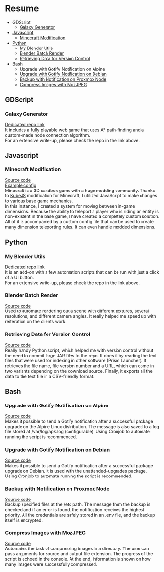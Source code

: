# Resume
- [GDScript](#gdscript)
  - [Galaxy Generator](#galaxy-generator)
- [Javascript](#javascript)
  - [Minecraft Modification](#minecraft-modification)
- [Python](#python)
  - [My Blender Utils](#my-blender-utils)
  - [Blender Batch Render](#blender-batch-render)
  - [Retrieving Data for Version Control](#retrieving-data-for-version-control)
- [Bash](#bash)
  - [Upgrade with Gotify Notification on Alpine](#upgrade-with-gotify-notification-on-alpine)
  - [Upgrade with Gotify Notification on Debian](#upgrade-with-gotify-notification-on-debian)
  - [Backup with Notification on Proxmox Node](#backup-with-notification-on-proxmox-node)
  - [Compress Images with MozJPEG](#compress-images-with-mozjpeg)

## GDScript
### Galaxy Generator
[Dedicated repo link](https://github.com/SammySame/a-star-galaxy-generator) <br>
It includes a fully playable web game that uses A* path-finding and a custom-made node connection algorithm. <br>
For an extensive write-up, please check the repo in the link above.

## Javascript
### Minecraft Modification
[Source code](javascript/dimension-stacking.js) <br>
[Example config](javascript/dimension-stacking-config.json) <br>
Minecraft is a 3D sandbox game with a huge modding community.
Thanks to [KubeJS](https://www.curseforge.com/minecraft/mc-mods/kubejs)
modification for Minecraft, I utilized JavaScript to make changes
to various base game mechanics. <br>
In this instance, I created a system for moving between in-game
dimensions. Because the ability to teleport a player who is riding an entity
is non-existent in the base game, I have created a completely custom solution.
All of it is accompanied by a custom config file that can be used to create 
many dimension teleporting rules. It can even handle modded dimensions.

## Python
### My Blender Utils
[Dedicated repo link](https://github.com/SammySame/my-blender-utils) <br>
It is an add-on with a few automation scripts that can be run with just a click of a UI button. <br>
For an extensive write-up, please check the repo in the link above.

### Blender Batch Render
[Source code](python/blender-batch-render.py) <br>
Used to automate rendering out a scene with different
textures, several resolutions, and different camera angles.
It really helped me speed up with reiteration on the clients work.

### Retrieving Data for Version Control
[Source code](python/get-mod-info.py) <br>
Really handy Python script, which helped me with version control without the need
to commit large JAR files to the repo. It does it by reading the text files that
were used for indexing in other software (Prism Launcher). It retrieves the file name,
file version number and a URL, which can come in two variants depending on the download source.
Finally, it exports all the data to the text file in a CSV-friendly format.

## Bash
### Upgrade with Gotify Notification on Alpine
[Source code](bash/autoupdate.conf) <br>
Makes it possible to send a Gotify notification after a successful package upgrade on the Alpine Linux distribution.
The message is also saved to a log file stored at /var/log/apk.log (configurable). Using Cronjob to automate
running the script is recommended.

### Upgrade with Gotify Notification on Debian
[Source code](bash/upgrade-gotify-debian.sh) <br>
Makes it possible to send a Gotify notification after a successful package upgrade on Debian.
It is used with the unattended-upgrades package. Using Cronjob to automate
running the script is recommended.

### Backup with Notification on Proxmox Node
[Source code](bash/backup-gotify-proxmox.sh) <br>
Backup specified files at the /etc path. The message from the backup is checked
and if an error is found, the notification receives the highest priority. All the credentials
are safely stored in an .env file, and the backup itself is encrypted.

### Compress Images with MozJPEG
[Source code](bash/compress-images-mozjpeg.sh) <br>
Automates the task of compressing images in a directory.
The user can pass arguments for source and output file extension.
The progress of the script is echoed in the console.
At the end, information is shown on how many images were successfully compressed.
